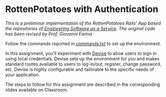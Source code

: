 # RottenPotatoes with Authentication

_This is a preliminar implementation of the RottenPotatoes Rails' App based the repositories of [Engineering Software as a Service](https://github.com/saasbook). The original code has been revised by Prof. Giovanni Farina_

Follow the commands reported in [commands.txt](commands.txt) to set up the environment.

In this assignment, you'll experiment with [Devise](https://github.com/heartcombo/devise) to allow users to sign in using local credentials. Devise sets up the environment for you and makes standard routes available to users to log-in/out, register, change password, etc.
Devise is highly configurable and tailorable to the specific needs of your application. 

The steps to follow for this assignment are described in the corresponding slides available on Classroom.
